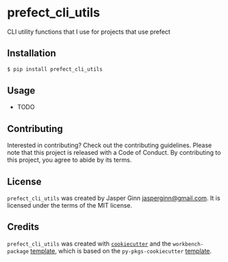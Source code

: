 # prefect_cli_utils

CLI utility functions that I use for projects that use prefect

## Installation

```bash
$ pip install prefect_cli_utils
```

## Usage

- TODO

## Contributing

Interested in contributing? Check out the contributing guidelines. Please note that this project is released with a Code of Conduct. By contributing to this project, you agree to abide by its terms.

## License

`prefect_cli_utils` was created by Jasper Ginn <jasperginn@gmail.com>. It is licensed under the terms of the MIT license.

## Credits

`prefect_cli_utils` was created with [`cookiecutter`](https://cookiecutter.readthedocs.io/en/latest/) and the `workbench-package` [template](https://github.com/JasperHG90/workbench-package-template), which is based on the `py-pkgs-cookiecutter` [template](https://github.com/py-pkgs/py-pkgs-cookiecutter).
